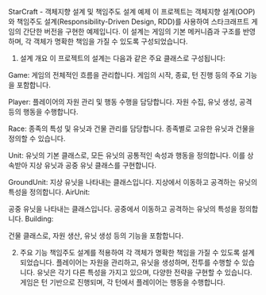 StarCraft - 객체지향 설계 및 책임주도 설계 예제
이 프로젝트는 객체지향 설계(OOP)와 책임주도 설계(Responsibility-Driven Design, RDD)를 사용하여 스타크래프트 게임의 간단한 버전을 구현한 예제입니다. 이 설계는 게임의 기본 메커니즘과 구조를 반영하며, 각 객체가 명확한 책임을 가질 수 있도록 구성되었습니다.

1. 설계 개요
이 프로젝트의 설계는 다음과 같은 주요 클래스로 구성됩니다:

Game:
게임의 전체적인 흐름을 관리합니다.
게임의 시작, 종료, 턴 진행 등의 주요 기능을 포함합니다.

Player:
플레이어의 자원 관리 및 행동 수행을 담당합니다.
자원 수집, 유닛 생성, 공격 등의 행동을 수행합니다.

Race:
종족의 특성 및 유닛과 건물 관리를 담당합니다.
종족별로 고유한 유닛과 건물을 정의할 수 있습니다.

Unit:
유닛의 기본 클래스로, 모든 유닛의 공통적인 속성과 행동을 정의합니다.
이를 상속받아 지상 유닛과 공중 유닛 클래스를 구현합니다.

GroundUnit:
지상 유닛을 나타내는 클래스입니다.
지상에서 이동하고 공격하는 유닛의 특성을 정의합니다.
AirUnit:

공중 유닛을 나타내는 클래스입니다.
공중에서 이동하고 공격하는 유닛의 특성을 정의합니다.
Building:

건물 클래스로, 자원 생산, 유닛 생성 등의 기능을 포함합니다.

2. 주요 기능
책임주도 설계를 적용하여 각 객체가 명확한 책임을 가질 수 있도록 설계되었습니다.
플레이어는 자원을 관리하고, 유닛을 생성하며, 전투를 수행할 수 있습니다.
유닛은 각기 다른 특성을 가지고 있으며, 다양한 전략을 구현할 수 있습니다.
게임은 턴 기반으로 진행되며, 각 턴에서 플레이어는 행동을 수행합니다.

